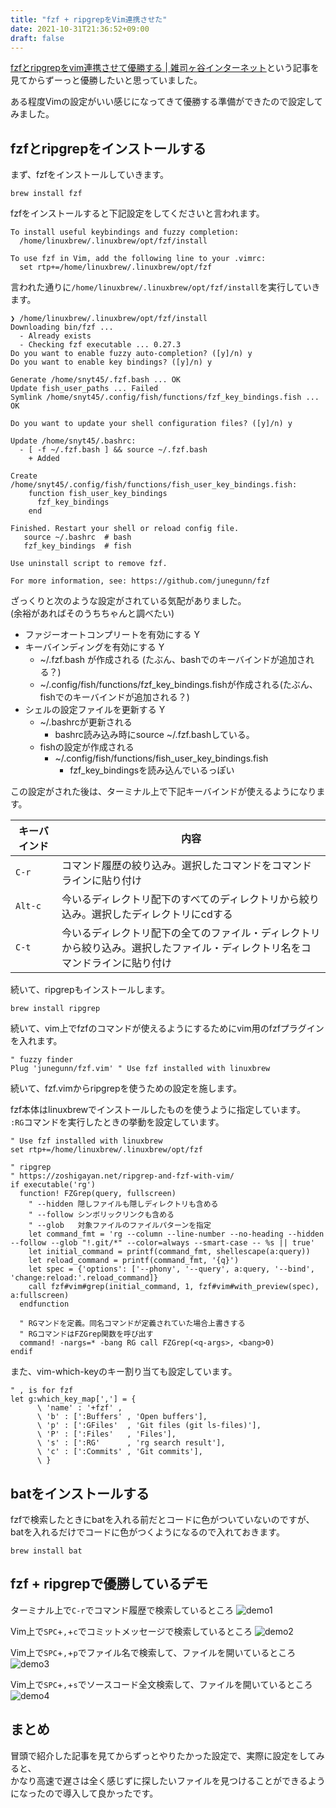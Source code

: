 ```yaml
---
title: "fzf + ripgrepをVim連携させた"
date: 2021-10-31T21:36:52+09:00
draft: false
---
```


[fzfとripgrepをvim連携させて優勝する \| 雑司ヶ谷インターネット](https://zoshigayan.net/ripgrep-and-fzf-with-vim/)という記事を見てからずーっと優勝したいと思っていました。  

ある程度Vimの設定がいい感じになってきて優勝する準備ができたので設定してみました。  

## fzfとripgrepをインストールする

まず、fzfをインストールしていきます。  

```
brew install fzf
```

fzfをインストールすると下記設定をしてくださいと言われます。  

```
To install useful keybindings and fuzzy completion:
  /home/linuxbrew/.linuxbrew/opt/fzf/install

To use fzf in Vim, add the following line to your .vimrc:
  set rtp+=/home/linuxbrew/.linuxbrew/opt/fzf
```

言われた通りに`/home/linuxbrew/.linuxbrew/opt/fzf/install`を実行していきます。  

```
❯ /home/linuxbrew/.linuxbrew/opt/fzf/install
Downloading bin/fzf ...
  - Already exists
  - Checking fzf executable ... 0.27.3
Do you want to enable fuzzy auto-completion? ([y]/n) y
Do you want to enable key bindings? ([y]/n) y

Generate /home/snyt45/.fzf.bash ... OK
Update fish_user_paths ... Failed
Symlink /home/snyt45/.config/fish/functions/fzf_key_bindings.fish ... OK

Do you want to update your shell configuration files? ([y]/n) y

Update /home/snyt45/.bashrc:
  - [ -f ~/.fzf.bash ] && source ~/.fzf.bash
    + Added

Create /home/snyt45/.config/fish/functions/fish_user_key_bindings.fish:
    function fish_user_key_bindings
      fzf_key_bindings
    end

Finished. Restart your shell or reload config file.
   source ~/.bashrc  # bash
   fzf_key_bindings  # fish

Use uninstall script to remove fzf.

For more information, see: https://github.com/junegunn/fzf
```

ざっくりと次のような設定がされている気配がありました。  
(余裕があればそのうちちゃんと調べたい)  

- ファジーオートコンプリートを有効にする Y
- キーバインディングを有効にする Y
  - ~/.fzf.bash が作成される (たぶん、bashでのキーバインドが追加される？)
  - ~/.config/fish/functions/fzf_key_bindings.fishが作成される(たぶん、fishでのキーバインドが追加される？)
- シェルの設定ファイルを更新する Y
  - ~/.bashrcが更新される
    - bashrc読み込み時にsource ~/.fzf.bashしている。
  - fishの設定が作成される
    - ~/.config/fish/functions/fish_user_key_bindings.fish
      - fzf_key_bindingsを読み込んでいるっぽい

この設定がされた後は、ターミナル上で下記キーバインドが使えるようになります。  

| キーバインド | 内容                                                                                                                         |
| ------------ | ---------------------------------------------------------------------------------------------------------------------------- |
| `C-r`        | コマンド履歴の絞り込み。選択したコマンドをコマンドラインに貼り付け                                                           |
| `Alt-c`      | 今いるディレクトリ配下のすべてのディレクトリから絞り込み。選択したディレクトリにcdする                                       |
| `C-t`        | 今いるディレクトリ配下の全てのファイル・ディレクトリから絞り込み。選択したファイル・ディレクトリ名をコマンドラインに貼り付け |

続いて、ripgrepもインストールします。  

```
brew install ripgrep
```

続いて、vim上でfzfのコマンドが使えるようにするためにvim用のfzfプラグインを入れます。  

```
" fuzzy finder
Plug 'junegunn/fzf.vim' " Use fzf installed with linuxbrew
```

続いて、fzf.vimからripgrepを使うための設定を施します。

fzf本体はlinuxbrewでインストールしたものを使うように指定しています。  
`:RG`コマンドを実行したときの挙動を設定しています。  

```vimrc
" Use fzf installed with linuxbrew
set rtp+=/home/linuxbrew/.linuxbrew/opt/fzf

" ripgrep
" https://zoshigayan.net/ripgrep-and-fzf-with-vim/
if executable('rg')
  function! FZGrep(query, fullscreen)
    " --hidden 隠しファイルも隠しディレクトリも含める
    " --follow シンボリックリンクも含める
    " --glob   対象ファイルのファイルパターンを指定
    let command_fmt = 'rg --column --line-number --no-heading --hidden --follow --glob "!.git/*" --color=always --smart-case -- %s || true'
    let initial_command = printf(command_fmt, shellescape(a:query))
    let reload_command = printf(command_fmt, '{q}')
    let spec = {'options': ['--phony', '--query', a:query, '--bind', 'change:reload:'.reload_command]}
    call fzf#vim#grep(initial_command, 1, fzf#vim#with_preview(spec), a:fullscreen)
  endfunction

  " RGマンドを定義。同名コマンドが定義されていた場合上書きする
  " RGコマンドはFZGrep関数を呼び出す
  command! -nargs=* -bang RG call FZGrep(<q-args>, <bang>0)
endif
```

また、vim-which-keyのキー割り当ても設定しています。  

```vimrc
" , is for fzf
let g:which_key_map[','] = {
      \ 'name' : '+fzf' ,
      \ 'b' : [':Buffers' , 'Open buffers'],
      \ 'p' : [':GFiles'  , 'Git files (git ls-files)'],
      \ 'P' : [':Files'   , 'Files'],
      \ 's' : [':RG'      , 'rg search result'],
      \ 'c' : [':Commits' , 'Git commits'],
      \ }
```

## batをインストールする

fzfで検索したときにbatを入れる前だとコードに色がついていないのですが、  
batを入れるだけでコードに色がつくようになるので入れておきます。  

```
brew install bat
```

## fzf + ripgrepで優勝しているデモ

ターミナル上で`C-r`でコマンド履歴で検索しているところ
![demo1](fzf-c-r.gif)

Vim上で`SPC`+`,`+`c`でコミットメッセージで検索しているところ
![demo2](fzf-commits.gif)

Vim上で`SPC`+`,`+`p`でファイル名で検索して、ファイルを開いているところ
![demo3](fzf-gfiles.gif)

Vim上で`SPC`+`,`+`s`でソースコード全文検索して、ファイルを開いているところ
![demo4](fzf-rg.gif)

## まとめ

冒頭で紹介した記事を見てからずっとやりたかった設定で、実際に設定をしてみると、  
かなり高速で遅さは全く感じずに探したいファイルを見つけることができるようになったので導入して良かったです。  
